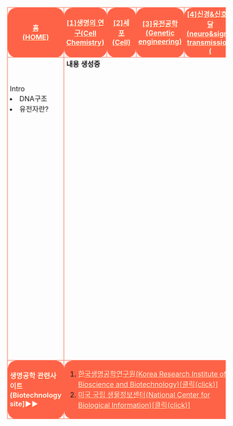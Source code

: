 <html>



<head>
 
<meta charset="UTF-8">
 
 
<style>
table{border-spacing: 10px 10px;}
 .list{padding-left: 5px; padding-right: 5px; margin:10px; border:1px solid tomato; border-radius: 20px/20px;}
 #only{padding-left: 2px; padding-right: 2px; margin:10px; border:3px solid transparent; border-radius: 20px/20px; background-color:transparent;}
 #red{color:red;}
 #black{color:black;}
 #white{color:white; text-shadow:1px 1px 0px #f40;}
 #transparent{background-color:transparent;}
 #tomatobackground{background-color:tomato;}
 #paddingtomatobackground{background-color:tomato; padding-left: 12px; padding-right: 12px;}
 
</style>
 

</head>




<body>

<body background="생명공학배경사진.png">
<br>


<table width="800" height="1000" cellpadding="20" cellspacing="10">



<tr style="height=50px;" class="list" id="transparent" align="center">
 
<td width="160" class="list" id="tomatobackground"><a href="생명공학홈.html" id="white"><b>홈<br>(HOME)</b></a> </td>

<td width="160" class="list" id="tomatobackground">
  <a href="1단원.html" id="white"><b>[1]생명의 연구(Cell Chemistry)</b></a></td>

<td width="160" class="list" id="paddingtomatobackground">
  <a href="2단원.html" id="white"><b>[2]세포<br>(Cell)</b></a></td>

<td width="160" class="list" id="tomatobackground">
  <a href="3단원.html" id="white"><b>[3]유전공학(Genetic engineering)</b></a></td>

<td width="160" class="list" id="tomatobackground">
  <a href="4단원.html" id="white"><b>[4]신경&신호전달(neuro&signal transmission)(</b></a></td>

</tr>




<tr height="400" id="transparent" class="list">
  
<td width="160" class="list" id="transparent" valign="top"> <br><br><br>Intro<br><li>DNA구조</li><li>유전자란?</li> </td><br>
 

<td id="transparent" colspan="4" class="list" height="700" valign="top">
<b>내용 생성중
</td>

</tr>




<tr style="height=50px;" class="list">
 
<td width="160" class="list" id="tomatobackground">
<a id="white"><b>생명공학 관련사이트(Biotechnology site]▶▶</b></a></td>

<td colspan="4" class="list" id="tomatobackground">
 
<ol>

<li><a href="https://www.kribb.re.kr/" target="_blank" align="left" id="white">한국생명공학연구원(Korea Research Institute of Bioscience and Biotechnology)[클릭(click)]</a></li>

<li><a href="https://www.ncbi.nlm.nih.gov/" target="_blank" align="left" id="white">미국 국립 생물정보센터(National Center for Biological Information)[클릭(click)]</a></li>

</ol>
</td>


</body>


</html>
